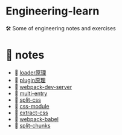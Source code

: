 <!--
 * @Author: luoxi
 * @LastEditTime: 2022-04-25 22:44:10
 * @LastEditors: your name
 * @Description: 
-->
# Engineering-learn
 🛠️ Some of engineering notes and exercises

# 📘 notes

- 📖 [loader原理](./notes/loader.md)  
- 📖 [plugin原理](./notes/plugin.md)  
- 📖 [webpack-dev-server](./dev-server/README.md)  
- 📖 [multi-entry](./multi-entry/webpack.config.js)  
- 📖 [split-css](./split-css/webpack.config.js)  
- 📖 [css-module](./css-module/webpack.config.js)  
- 📖 [extract-css](./extract-css/webpack.config.js)  
- 📖 [webpack-babel](./webpack-babel/webpack.config.js)  
- 📖 [split-chunks](./split-chunks/webpack.config.js)  

